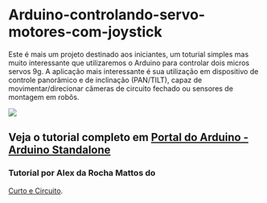 # Arduino-controlando-servo-motores-com-joystick

Este é mais um projeto destinado aos iniciantes, um toturial simples mas muito interessante que utilizaremos o Arduino para controlar dois micros servos 9g. A aplicação mais interessante é sua utilização em dispositivo de controle panorâmico e de inclinação (PAN/TILT), capaz de movimentar/direcionar câmeras de circuito fechado ou sensores de montagem em robôs.

<img src="http://portaldoarduino.com.br/wp-content/uploads/2019/03/esquematico-controle-servos-708x1024.jpg" />


## Veja o tutorial completo em <a href="http://portaldoarduino.com.br/controle-via-arduino-de-2-micros-servos-com-joystick/" target="_blank">Portal do Arduino - Arduino Standalone</a>

### Tutorial por Alex da Rocha Mattos do <a href="https://www.instagram.com/curtoecircuito/">
Curto e Circuito</a>.
